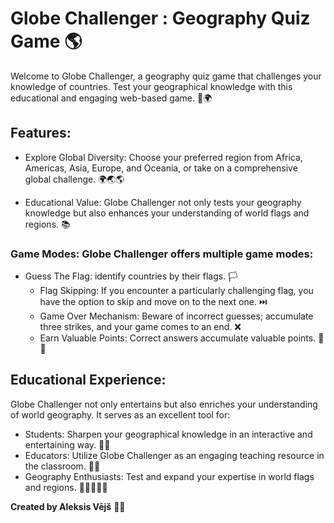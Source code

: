 # Globe Challenger : Geography Quiz Game 🌎

Welcome to Globe Challenger, a geography quiz game that challenges your knowledge of countries. Test your geographical knowledge with this educational and engaging web-based game. 🧠🌍

## Features:

- Explore Global Diversity: Choose your preferred region from Africa, Americas, Asia, Europe, and Oceania, or take on a comprehensive global challenge. 🌍🌏🌎

- Educational Value: Globe Challenger not only tests your geography knowledge but also enhances your understanding of world flags and regions. 📚
  
### Game Modes: Globe Challenger offers multiple game modes:
- Guess The Flag: identify countries by their flags. 🏳️
  - Flag Skipping: If you encounter a particularly challenging flag, you have the option to skip and move on to the next one. ⏭️
  - Game Over Mechanism: Beware of incorrect guesses; accumulate three strikes, and your game comes to an end. ❌
  - Earn Valuable Points: Correct answers accumulate valuable points. 🎯💯

## Educational Experience:
Globe Challenger not only entertains but also enriches your understanding of world geography. It serves as an excellent tool for:

- Students: Sharpen your geographical knowledge in an interactive and entertaining way. 👨‍🎓
- Educators: Utilize Globe Challenger as an engaging teaching resource in the classroom. 👩‍🏫
- Geography Enthusiasts: Test and expand your expertise in world flags and regions. 👩🏻‍🤝‍🧑🏻

**Created by Aleksis Vējš** 👨‍💻


